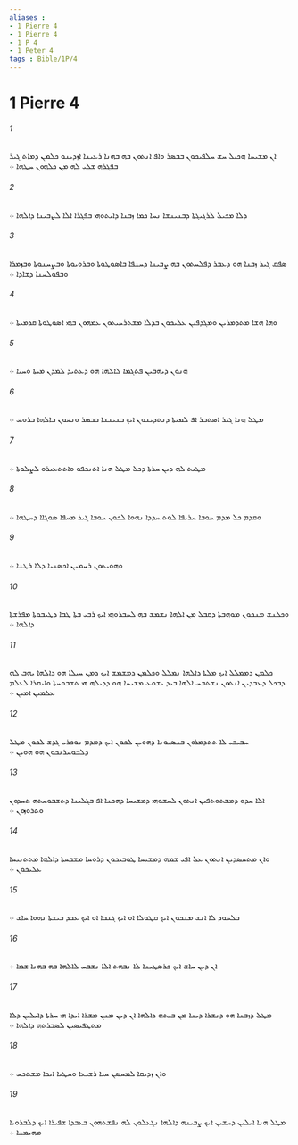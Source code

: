 ```yaml
---
aliases : 
- 1 Pierre 4
- 1 Pierre 4
- 1 P 4
- 1 Peter 4
tags : Bible/1P/4
---
```


# 1 Pierre 4

###### 1
ܐܢ ܡܫܝܚܐ ܗܟܝܠ ܚܫ ܚܠܦܝܟܘܢ ܒܒܤܪ ܘܐܦ ܐܢܬܘܢ ܒܗ ܒܗܢܐ ܪܥܝܢܐ ܐܙܕܝܢܘ ܟܠܡܢ ܕܡܐܬ ܓܝܪ ܒܦܓܪܗ ܫܠܝ ܠܗ ܡܢ ܟܠܗܘܢ ܚܛܗܐ ܀
###### 2
ܕܠܐ ܡܟܝܠ ܠܪܓܝܓܬܐ ܕܒܢܝܢܫܐ ܢܚܐ ܟܡܐ ܙܒܢܐ ܕܐܝܬܘܗܝ ܒܦܓܪܐ ܐܠܐ ܠܨܒܝܢܐ ܕܐܠܗܐ ܀
###### 3
ܤܦܩ ܓܝܪ ܙܒܢܐ ܗܘ ܕܥܒܪ ܕܦܠܚܬܘܢ ܒܗ ܨܒܝܢܐ ܕܚܢܦܐ ܒܐܤܘܛܘܬܐ ܘܒܪܘܝܘܬܐ ܘܒܨܚܢܘܬܐ ܘܒܙܡܪܐ ܘܒܦܘܠܚܢܐ ܕܫܐܕܐ ܀
###### 4
ܘܗܐ ܗܫܐ ܡܬܕܡܪܝܢ ܘܡܓܕܦܝܢ ܥܠܝܟܘܢ ܒܕܠܐ ܡܫܬܪܚܝܬܘܢ ܥܡܗܘܢ ܒܗܝ ܐܤܘܛܘܬܐ ܩܕܡܝܬܐ ܀
###### 5
ܗܢܘܢ ܕܝܗܒܝܢ ܦܬܓܡܐ ܠܐܠܗܐ ܗܘ ܕܥܬܝܕ ܠܡܕܢ ܡܝܬܐ ܘܚܝܐ ܀
###### 6
ܡܛܠ ܗܢܐ ܓܝܪ ܐܤܬܒܪ ܐܦ ܠܡܝܬܐ ܕܢܬܕܝܢܘܢ ܐܝܟ ܒܢܝܢܫܐ ܒܒܤܪ ܘܢܚܘܢ ܒܐܠܗܐ ܒܪܘܚ ܀
###### 7
ܡܛܝܬ ܠܗ ܕܝܢ ܚܪܬܐ ܕܟܠ ܡܛܠ ܗܢܐ ܐܬܢܟܦܘ ܘܐܬܬܥܝܪܘ ܠܨܠܘܬܐ ܀
###### 8
ܘܩܕܡ ܟܠ ܡܕܡ ܚܘܒܐ ܚܪܝܦܐ ܠܘܬ ܚܕܕܐ ܢܗܘܐ ܠܟܘܢ ܚܘܒܐ ܓܝܪ ܡܚܦܐ ܤܘܓܐܐ ܕܚܛܗܐ ܀
###### 9
ܘܗܘܝܬܘܢ ܪܚܡܝܢ ܐܟܤܢܝܐ ܕܠܐ ܪܛܢܐ ܀
###### 10
ܘܟܠܢܫ ܡܢܟܘܢ ܡܘܗܒܬܐ ܕܩܒܠ ܡܢ ܐܠܗܐ ܢܫܡܫ ܒܗ ܠܚܒܪܘܗܝ ܐܝܟ ܪܒܝ ܒܬܐ ܛܒܐ ܕܛܝܒܘܬܐ ܡܦܪܫܬܐ ܕܐܠܗܐ ܀
###### 11
ܟܠܡܢ ܕܡܡܠܠ ܐܝܟ ܡܠܬܐ ܕܐܠܗܐ ܢܡܠܠ ܘܟܠܡܢ ܕܡܫܡܫ ܐܝܟ ܕܡܢ ܚܝܠܐ ܗܘ ܕܐܠܗܐ ܝܗܒ ܠܗ ܕܒܟܠ ܕܥܒܕܝܢ ܐܢܬܘܢ ܢܫܬܒܚ ܐܠܗܐ ܒܝܕ ܝܫܘܥ ܡܫܝܚܐ ܗܘ ܕܕܝܠܗ ܗܝ ܬܫܒܘܚܬܐ ܘܐܝܩܪܐ ܠܥܠܡ ܥܠܡܝܢ ܐܡܝܢ ܀
###### 12
ܚܒܝܒܝ ܠܐ ܬܬܕܡܪܘܢ ܒܢܤܝܘܢܐ ܕܗܘܝܢ ܠܟܘܢ ܐܝܟ ܕܡܕܡ ܢܘܟܪܝ ܓܕܫ ܠܟܘܢ ܡܛܠ ܕܠܒܘܚܪܢܟܘܢ ܗܘ ܗܘܝܢ ܀
###### 13
ܐܠܐ ܚܕܘ ܕܡܫܬܘܬܦܝܢ ܐܢܬܘܢ ܠܚܫܘܗܝ ܕܡܫܝܚܐ ܕܗܟܢܐ ܐܦ ܒܓܠܝܢܐ ܕܬܫܒܘܚܬܗ ܬܚܕܘܢ ܘܬܪܘܙܘܢ ܀
###### 14
ܘܐܢ ܡܬܚܤܕܝܢ ܐܢܬܘܢ ܥܠ ܐܦܝ ܫܡܗ ܕܡܫܝܚܐ ܛܘܒܝܟܘܢ ܕܪܘܚܐ ܡܫܒܚܬܐ ܕܐܠܗܐ ܡܬܬܢܝܚܐ ܥܠܝܟܘܢ ܀
###### 15
ܒܠܚܘܕ ܠܐ ܐܢܫ ܡܢܟܘܢ ܐܝܟ ܩܛܘܠܐ ܐܘ ܐܝܟ ܓܢܒܐ ܐܘ ܐܝܟ ܥܒܕ ܒܝܫܬܐ ܢܗܘܐ ܚܐܫ ܀
###### 16
ܐܢ ܕܝܢ ܚܐܫ ܐܝܟ ܟܪܤܛܝܢܐ ܠܐ ܢܒܗܬ ܐܠܐ ܢܫܒܚ ܠܐܠܗܐ ܒܗ ܒܗܢܐ ܫܡܐ ܀
###### 17
ܡܛܠ ܕܙܒܢܐ ܗܘ ܕܢܫܪܐ ܕܝܢܐ ܡܢ ܒܝܬܗ ܕܐܠܗܐ ܐܢ ܕܝܢ ܡܢܢ ܡܫܪܐ ܐܝܕܐ ܗܝ ܚܪܬܐ ܕܐܝܠܝܢ ܕܠܐ ܡܬܛܦܝܤܝܢ ܠܤܒܪܬܗ ܕܐܠܗܐ ܀
###### 18
ܘܐܢ ܙܕܝܩܐ ܠܡܚܤܢ ܚܝܐ ܪܫܝܥܐ ܘܚܛܝܐ ܐܝܟܐ ܡܫܬܟܚ ܀
###### 19
ܡܛܠ ܗܢܐ ܐܝܠܝܢ ܕܚܫܝܢ ܐܝܟ ܨܒܝܢܗ ܕܐܠܗܐ ܢܓܥܠܘܢ ܠܗ ܢܦܫܬܗܘܢ ܒܥܒܕܐ ܫܦܝܪܐ ܐܝܟ ܕܠܒܪܘܝܐ ܡܗܝܡܢܐ ܀
